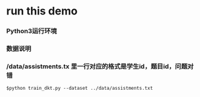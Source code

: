 # run this demo
### Python3运行环境    
### 数据说明 
### /data/assistments.tx 里一行对应的格式是学生id，题目id，问题对错
`$python train_dkt.py --dataset ../data/assistments.txt`
